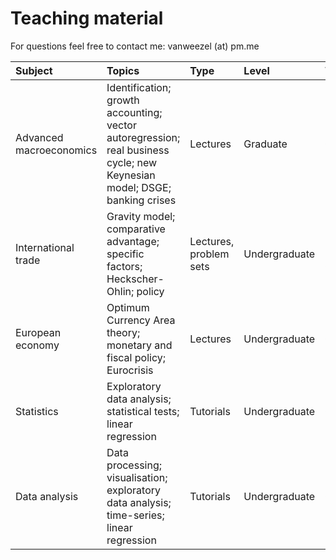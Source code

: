 # Teaching material

For questions feel free to contact me: vanweezel (at) pm.me


| Subject | Topics | Type | Level | Where | When | Folder |
| :------ | :----- | :--- | :---- | :---- | :--- | :----- |
| Advanced macroeconomics | Identification; growth accounting; vector autoregression; real business cycle; new Keynesian model; DSGE; banking crises | Lectures | Graduate | University College Dublin | 2016-18 | [`advanced-macro`](https://github.com/CommonEconomist/teaching/tree/master/advanced-macro)|
| International trade | Gravity model; comparative advantage; specific factors; Heckscher-Ohlin; policy | Lectures, problem sets | Undergraduate | Royal Holloway, University College Dublin | 2013-14, 2017-18 | [`international-trade`](https://github.com/CommonEconomist/teaching/tree/master/international-trade) |
| European economy | Optimum Currency Area theory; monetary and fiscal policy; Eurocrisis | Lectures | Undergraduate | University College Dublin | 2016-18 | [`european-economy`](https://github.com/CommonEconomist/teaching/tree/master/european-economy)|
| Statistics | Exploratory data analysis; statistical tests; linear regression | Tutorials | Undergraduate | University College Dublin | 2017-18 | [`statistics-economics`](https://github.com/CommonEconomist/teaching/tree/master/statistics-economics) |
| Data analysis | Data processing; visualisation; exploratory data analysis; time-series; linear regression | Tutorials | Undergraduate | University College Dublin | 2017-18 | [`data-analysis`](https://github.com/CommonEconomist/teaching/tree/master/data-analysis) |

